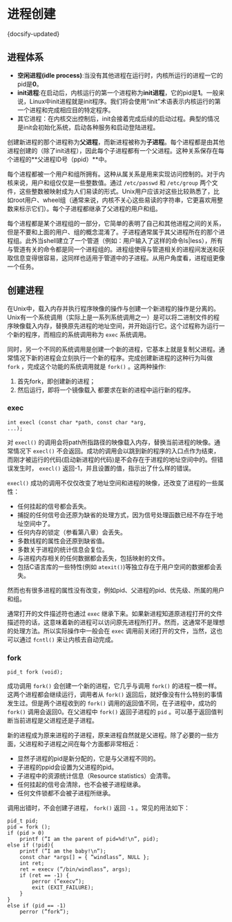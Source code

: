 # 进程创建
{docsify-updated}

## 进程体系
+ **空闲进程(idle process)**:当没有其他进程在运行时，内核所运行的进程一它的pid是**0**。
+ **init进程**:在启动后，内核运行的第一个进程称为**init进程**，它的pid是**1**。一般来说，Linux中init进程就是init程序。我们将会使用“init”术语表示内核运行的第一个进程和完成相应目的特定程序。
+ 其它进程：在内核交出控制后，init会接着完成后续的启动过程。典型的情况是init会初始化系统，启动各种服务和启动登陆进程。

创建新进程的那个进程称为**父进程**，而新进程被称为**子进程**。每个进程都是由其他进程创建的（除了init进程），因此每个子进程都有一个父进程。这种关系保存在每个进程的**父进程ID号（ppid）**中。

每个进程都被一个用户和组所拥有。这种从属关系是用来实现访问控制的。对于内核来说，用户和组仅仅是一些整数值。通过 `/etc/passwd` 和 `/etc/group` 两个文件，这些整数被映射成为人们易读的形式。Unix用户应该对这些比较熟悉了，比如root用户、wheel组（通常来说，内核不关心这些易读的字符串，它更喜欢用整数来标示它们）。每个子进程都继承了父进程的用户和组。

每个进程都是某个进程组的一部分，它简单的表明了自己和其他进程之间的关系，但是不要和上面的用户、组的概念混淆了。子进程通常属于其父进程所在的那个进程组。此外当shell建立了一个管道（例如：用户输入了这样的命令ls|less），所有与管道有关的命令都是同一个进程组的。进程组使得与管道相关的进程间发送和获取信息变得很容易，这同样也适用于管道中的子进程。从用户角度看，进程组更像一个任务。

## 创建进程
在Unix中，载入内存并执行程序映像的操作与创建一个新进程的操作是分离的。Unix有一个系统调用（实际上是一系列系统调用之一）是可以将二进制文件的程序映像载入内存，替换原先进程的地址空间，并开始运行它。这个过程称为运行一个新的程序，而相应的系统调用称为 `exec` 系统调用。

同时，另一个不同的系统调用是创建一个新的进程，它基本上就是复制父进程。通常情况下新的进程会立刻执行一个新的程序。完成创建新进程的这种行为叫做 `fork` ，完成这个功能的系统调用就是 `fork()` 。这两种操作:
1. 首先fork，即创建新的进程；
2. 然后运行，即将一个镜像载入
都要求在新的进程中运行新的程序。

### exec
```
int execl (const char *path, const char *arg,
...);
```
对 `execl()` 的调用会将path所指路径的映像载入内存，替换当前进程的映像。通常情况下 `execl()` 不会返回。成功的调用会以跳到新的程序的入口点作为结束，而刚才被运行的代码(启动新进程的代码)是不会存在于进程的地址空间中的。但错误发生时， `execl()` 返回-1，并且设置的值，指示出了什么样的错误。

`execl()` 成功的调用不仅仅改变了地址空间和进程的映像，还改变了进程的一些属性：
+ 任何挂起的信号都会丢失。
+ 捕捉的任何信号会还原为缺省的处理方式，因为信号处理函数已经不存在于地址空间中了。
+ 任何内存的锁定（参看第八章）会丢失。
+ 多数线程的属性会还原到缺省值。
+ 多数关于进程的统计信息会复位。
+ 与进程内存相关的任何数据都会丢失，包括映射的文件。
+ 包括C语言库的一些特性(例如 `atexit()`)等独立存在于用户空间的数据都会丢失。

然而也有很多进程的属性没有改变，例如pid、父进程的pid、优先级、所属的用户和组。

通常打开的文件描述符也通过 `exec` 继承下来。如果新进程知道原进程打开的文件描述符的话，这意味着新的进程可以访问原先进程所打开。然而，这通常不是理想的处理方法。所以实际操作中一般会在 `exec` 调用前关闭打开的文件，当然，这也可以通过 `fcntl()` 来让内核去自动完成。

### fork
```
pid_t fork (void);
```

成功调用 `fork()` 会创建一个新的进程，它几乎与调用 `fork()` 的进程一模一样。这两个进程都会继续运行，调用者从 `fork()` 返回后，就好像没有什么特别的事情发生过。但是两个进程收到的 `fork()` 调用的返回值不同，在子进程中，成功的 `fork()` 调用会返回0。在父进程中 `fork()` 返回子进程的 `pid` 。可以基于返回值判断当前进程是父进程还是子进程。

新的进程成为原来进程的子进程，原来进程自然就是父进程。除了必要的一些方面，父进程和子进程之间在每个方面都非常相近：
+ 显然子进程的pid是新分配的，它是与父进程不同的。
+ 子进程的ppid会设置为父进程的pid。
+ 子进程中的资源统计信息（Resource statistics）会清零。
+ 任何挂起的信号会清除，也不会被子进程继承。
+ 任何文件锁都不会被子进程所继承。
  
调用出错时，不会创建子进程， `fork()` 返回 `-1` 。常见的用法如下：
```
pid_t pid;
pid = fork ();
if (pid > 0)
    printf (”I am the parent of pid=%d!\n”, pid);
else if (!pid){
    printf (”I am the baby!\n”);
    const char *args[] = { ”windlass”, NULL };
    int ret;
    ret = execv (”/bin/windlass”, args);
    if (ret == -1) {
        perror (”execv”);
        exit (EXIT_FAILURE);
    }
}
else if (pid == -1)
    perror (”fork”);
```